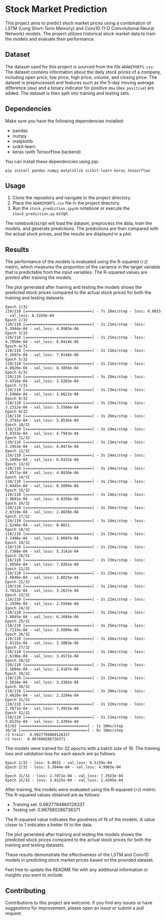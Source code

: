 # Stock Market Prediction

This project aims to predict stock market prices using a combination of LSTM (Long Short-Term Memory) and Conv1D (1-D Convolutional Neural Network) models. The project utilizes historical stock market data to train the models and evaluate their performance.

## Dataset

The dataset used for this project is sourced from the file `ADANIPORTS.csv`. The dataset contains information about the daily stock prices of a company, including open price, low price, high price, volume, and closing price. The dataset is preprocessed and features such as the 5-day moving average difference (`dma`) and a binary indicator for positive `dma` (`dma_positive`) are added. The dataset is then split into training and testing sets.

## Dependencies

Make sure you have the following dependencies installed:

- pandas
- numpy
- matplotlib
- scikit-learn
- keras (with TensorFlow backend)

You can install these dependencies using pip:

```
pip install pandas numpy matplotlib scikit-learn keras tensorflow
```

## Usage

1. Clone the repository and navigate to the project directory.
2. Place the `ADANIPORTS.csv` file in the project directory.
3. Run the `stock_prediction.ipynb` notebook or execute the `stock_prediction.py` script.

The notebook/script will load the dataset, preprocess the data, train the models, and generate predictions. The predictions are then compared with the actual stock prices, and the results are displayed in a plot.

## Results

The performance of the models is evaluated using the R-squared (`r2`) metric, which measures the proportion of the variance in the target variable that is predictable from the input variables. The R-squared values are printed after training the models.

The plot generated after training and testing the models shows the predicted stock prices compared to the actual stock prices for both the training and testing datasets.
```
Epoch 1/32
110/110 [==============================] - 7s 28ms/step - loss: 0.0015 - val_loss: 6.5159e-04
Epoch 2/32
110/110 [==============================] - 2s 21ms/step - loss: 5.3944e-04 - val_loss: 4.9965e-04
Epoch 3/32
110/110 [==============================] - 2s 21ms/step - loss: 4.7850e-04 - val_loss: 8.0414e-04
Epoch 4/32
110/110 [==============================] - 2s 21ms/step - loss: 5.2687e-04 - val_loss: 7.0148e-04
Epoch 5/32
110/110 [==============================] - 2s 21ms/step - loss: 4.0620e-04 - val_loss: 8.3856e-04
Epoch 6/32
110/110 [==============================] - 3s 28ms/step - loss: 3.4310e-04 - val_loss: 3.5203e-04
Epoch 7/32
110/110 [==============================] - 3s 23ms/step - loss: 3.5966e-04 - val_loss: 3.8621e-04
Epoch 8/32
110/110 [==============================] - 3s 23ms/step - loss: 3.2312e-04 - val_loss: 3.5566e-04
Epoch 9/32
110/110 [==============================] - 3s 26ms/step - loss: 3.3792e-04 - val_loss: 5.8536e-04
Epoch 10/32
110/110 [==============================] - 3s 24ms/step - loss: 3.0353e-04 - val_loss: 4.7943e-04
Epoch 11/32
110/110 [==============================] - 3s 23ms/step - loss: 3.2953e-04 - val_loss: 4.0473e-04
Epoch 12/32
110/110 [==============================] - 3s 24ms/step - loss: 3.1095e-04 - val_loss: 6.9332e-04
Epoch 13/32
110/110 [==============================] - 3s 24ms/step - loss: 3.0571e-04 - val_loss: 4.0930e-04
Epoch 14/32
110/110 [==============================] - 3s 23ms/step - loss: 3.0445e-04 - val_loss: 6.5094e-04
Epoch 15/32
110/110 [==============================] - 3s 24ms/step - loss: 2.9691e-04 - val_loss: 4.0356e-04
Epoch 16/32
110/110 [==============================] - 3s 26ms/step - loss: 2.8319e-04 - val_loss: 2.8028e-04
Epoch 17/32
110/110 [==============================] - 3s 24ms/step - loss: 2.5248e-04 - val_loss: 0.0011
Epoch 18/32
110/110 [==============================] - 2s 23ms/step - loss: 3.2498e-04 - val_loss: 3.0697e-04
Epoch 19/32
110/110 [==============================] - 2s 22ms/step - loss: 2.7388e-04 - val_loss: 5.3142e-04
Epoch 20/32
110/110 [==============================] - 2s 23ms/step - loss: 2.9956e-04 - val_loss: 7.0261e-04
Epoch 21/32
110/110 [==============================] - 2s 22ms/step - loss: 2.9840e-04 - val_loss: 3.8025e-04
Epoch 22/32
110/110 [==============================] - 3s 23ms/step - loss: 3.7012e-04 - val_loss: 3.2637e-04
Epoch 23/32
110/110 [==============================] - 2s 22ms/step - loss: 3.1930e-04 - val_loss: 2.5594e-04
Epoch 24/32
110/110 [==============================] - 3s 25ms/step - loss: 3.0045e-04 - val_loss: 6.1684e-04
Epoch 25/32
110/110 [==============================] - 3s 25ms/step - loss: 2.7133e-04 - val_loss: 2.5089e-04
Epoch 26/32
110/110 [==============================] - 3s 26ms/step - loss: 2.8115e-04 - val_loss: 2.3883e-04
Epoch 27/32
110/110 [==============================] - 3s 24ms/step - loss: 2.6196e-04 - val_loss: 3.4572e-04
Epoch 28/32
110/110 [==============================] - 2s 22ms/step - loss: 2.5604e-04 - val_loss: 2.4187e-04
Epoch 29/32
110/110 [==============================] - 2s 22ms/step - loss: 2.5818e-04 - val_loss: 3.3302e-04
Epoch 30/32
110/110 [==============================] - 3s 30ms/step - loss: 3.4629e-04 - val_loss: 2.3294e-04
Epoch 31/32
110/110 [==============================] - 2s 22ms/step - loss: 2.7871e-04 - val_loss: 7.3923e-04
Epoch 32/32
110/110 [==============================] - 2s 21ms/step - loss: 3.0125e-04 - val_loss: 2.4395e-04
61/61 [==============================] - 1s 10ms/step
16/16 [==============================] - 0s 10ms/step
r2 train:  0.9927794860128337
r2 test:  0.967680286736371
```

The models were trained for 32 epochs with a batch size of 16. The training loss and validation loss for each epoch are as follows:

```
Epoch 1/32 - loss: 0.0015 - val_loss: 6.5159e-04
Epoch 2/32 - loss: 5.3944e-04 - val_loss: 4.9965e-04
...
Epoch 31/32 - loss: 2.7871e-04 - val_loss: 7.3923e-04
Epoch 32/32 - loss: 3.0125e-04 - val_loss: 2.4395e-04
```

After training, the models were evaluated using the R-squared (`r2`) metric. The R-squared values obtained are as follows:

- Training set: 0.9927794860128337
- Testing set: 0.967680286736371

The R-squared value indicates the goodness of fit of the models. A value closer to 1 indicates a better fit to the data.

The plot generated after training and testing the models shows the predicted stock prices compared to the actual stock prices for both the training and testing datasets.

These results demonstrate the effectiveness of the LSTM and Conv1D models in predicting stock market prices based on the provided dataset.

Feel free to update the README file with any additional information or insights you want to include.

## Contributing

Contributions to this project are welcome. If you find any issues or have suggestions for improvement, please open an issue or submit a pull request.

